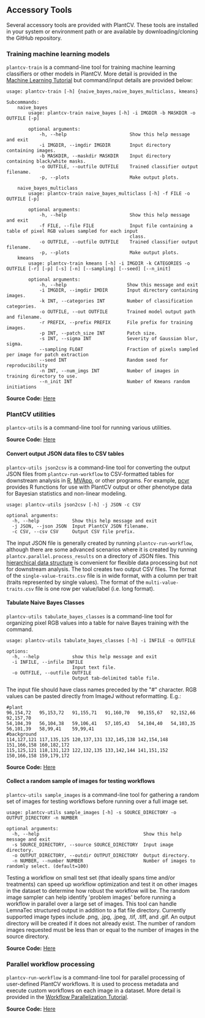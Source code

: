 ## Accessory Tools

Several accessory tools are provided with PlantCV. These tools are installed in your system or environment path or are
available by downloading/cloning the GitHub repository.

### Training machine learning models

`plantcv-train` is a command-line tool for training machine learning classifiers or other models in PlantCV. More
detail is provided in the [Machine Learning Tutorial](https://plantcv.org/tutorials/naive-bayes) but command/input details are
provided below:

```
usage: plantcv-train [-h] {naive_bayes,naive_bayes_multiclass, kmeans}

Subcommands:
    naive_bayes
        usage: plantcv-train naive_bayes [-h] -i IMGDIR -b MASKDIR -o OUTFILE [-p]
        
        optional arguments:
            -h, --help                       Show this help message and exit
            -i IMGDIR, --imgdir IMGDIR       Input directory containing images.
            -b MASKDIR, --maskdir MASKDIR    Input directory containing black/white masks.
            -o OUTFILE, --outfile OUTFILE    Trained classifier output filename.
            -p, --plots                      Make output plots.
        
    naive_bayes_multiclass
        usage: plantcv-train naive_bayes_multiclass [-h] -f FILE -o OUTFILE [-p]
        
        optional arguments:
            -h, --help                       Show this help message and exit
            -f FILE, --file FILE             Input file containing a table of pixel RGB values sampled for each input 
                                             class.
            -o OUTFILE, --outfile OUTFILE    Trained classifier output filename.
            -p, --plots                      Make output plots.
    kmeans
        usage: plantcv-train kmeans [-h] -i IMGDIR -k CATEGORIES -o OUTFILE [-r] [-p] [-s] [-n] [--sampling] [--seed] [--n_init]

        optional arguments:
            -h, --help                      Show this message and exit
            -i IMGDIR, --imgdir IMDIR       Input directory containing images. 
            -k INT, --categories INT        Number of classification categories.
            -o OUTFILE, --out OUTFILE       Trained model output path and filename.
            -r PREFIX, --prefix PREFIX      File prefix for training images.
            -p INT, --patch_size INT        Patch size.
            -s INT, --sigma INT             Severity of Gaussian blur, sigma.
            --sampling FLOAT                Fraction of pixels sampled per image for patch extraction
            --seed INT                      Random seed for reproducibility
            -n INT, --num_imgs INT          Number of images in training directory to use.
            --n_init INT                    Number of Kmeans random initiations  

```

**Source Code:** [Here](https://github.com/danforthcenter/plantcv/blob/main/plantcv/learn/cli.py)

### PlantCV utilities

`plantcv-utils` is a command-line tool for running various utilities.

**Source Code:** [Here](https://github.com/danforthcenter/plantcv/blob/main/plantcv/utils/cli.py)


#### Convert output JSON data files to CSV tables

`plantcv-utils json2csv` is a command-line tool for converting the output JSON files from `plantcv-run-workflow` to
CSV-formatted tables for downstream analysis in [R](https://www.r-project.org/), 
[MVApp](https://mvapp.kaust.edu.sa/), or other programs. For example, [pcvr](https://danforthcenter.github.io/pcvr/) provides R functions for use with PlantCV output or other phenotype data for Bayesian statistics and non-linear modeling.

```
usage: plantcv-utils json2csv [-h] -j JSON -c CSV

optional arguments:
  -h, --help            Show this help message and exit
  -j JSON, --json JSON  Input PlantCV JSON filename.
  -c CSV, --csv CSV     Output CSV file prefix.

```

The input JSON file is generally created by running `plantcv-run-workflow`, although there are some advanced scenarios
where it is created by running `plantcv.parallel.process_results` on a directory of JSON files. This 
[hierarchical data structure](output_measurements.md) is convenient for flexible data processing but not for downstream
analysis. The tool creates two output CSV files. The format of the `single-value-traits.csv` file is in wide format, with
a column per trait (traits represented by single values). The format of the `multi-value-traits.csv` file is one row per
value/label (i.e. long format).

#### Tabulate Naive Bayes Classes

`plantcv-utils tabulate_bayes_classes` is a command-line tool for organizing pixel RGB values into a table for naive Bayes
training with the command. 

```
usage: plantcv-utils tabulate_bayes_classes [-h] -i INFILE -o OUTFILE

options:
  -h, --help            show this help message and exit
  -i INFILE, --infile INFILE
                        Input text file.
  -o OUTFILE, --outfile OUTFILE
                        Output tab-delimited table file.

```

The input file should have class names preceded by the "#" character. RGB values can be pasted directly from ImageJ without
reformatting. E.g.:

```
#plant
96,154,72	95,153,72	91,155,71	91,160,70	90,155,67	92,152,66	92,157,70
54,104,39	56,104,38	59,106,41	57,105,43	54,104,40	54,103,35	56,101,39	58,99,41	59,99,41
#background
114,127,121	117,135,125	120,137,131	132,145,138	142,154,148	151,166,158	160,182,172
115,125,121	118,131,123	122,132,135	133,142,144	141,151,152	150,166,158	159,179,172

```

**Source Code:** [Here](https://github.com/danforthcenter/plantcv/blob/main/plantcv/utils/converters.py)


#### Collect a random sample of images for testing workflows

`plantcv-utils sample_images` is a command-line tool for gathering a random set of images for
testing workflows before running over a full image set. 

```
usage: plantcv-utils sample_images [-h] -s SOURCE_DIRECTORY -o OUTPUT_DIRECTORY -n NUMBER

optional arguments:
  -h, --help                                      Show this help message and exit
  -s SOURCE_DIRECTORY, --source SOURCE_DIRECTORY  Input image directory.
  -o OUTPUT_DIRECTORY, --outdir OUTPUT_DIRECTORY  Output directory.
  -n NUMBER, --number NUMBER                      Number of images to randomly select. (default=100)

```

Testing a workflow on small test set (that ideally spans time and/or treatments) can speed up workflow optimization and 
test it on other images in the dataset to determine how robust the workflow will be. The random image sampler can help 
identify 'problem images' before running a workflow in parallel over a large set of images. This
tool can handle LemnaTec structured output in addition to a flat file directory. Currently supported image types include 
.png, .jpg, .jpeg, .tif, .tiff, and .gif. An output directory will be created if it does not already exist. The number of 
random images requested must be less than or equal to the number of images in the source directory. 

**Source Code:** [Here](https://github.com/danforthcenter/plantcv/blob/main/plantcv/utils/sample_images.py)


### Parallel workflow processing

`plantcv-run-workflow` is a command-line tool for parallel processing of user-defined PlantCV workflows. It is used to
process metadata and execute custom workflows on each image in a dataset. More detail is provided in the 
[Workflow Parallelization Tutorial](pipeline_parallel.md).

**Source Code:** [Here](https://github.com/danforthcenter/plantcv/blob/main/plantcv/parallel/cli.py)
